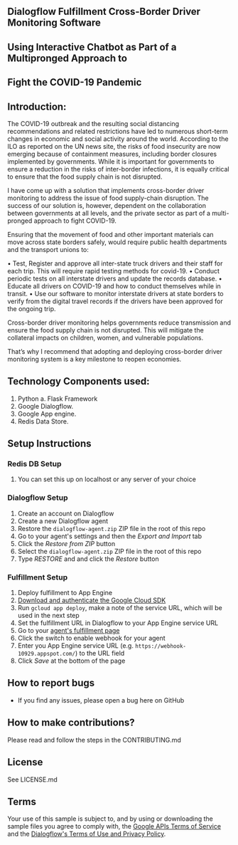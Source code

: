 ## Dialogflow Fulfillment Cross-Border Driver Monitoring Software 
## Using Interactive Chatbot as Part of a Multipronged Approach to 
## Fight the COVID-19 Pandemic

## Introduction: 
The COVID-19 outbreak and the resulting social distancing recommendations and related restrictions have led to numerous short-term changes in economic and social activity around the world. According to the ILO as reported on the UN news site, the risks of food insecurity are now emerging because of containment measures, including border closures implemented by governments. While it is important for governments to ensure a reduction in the risks of inter-border infections, it is equally critical to ensure that the food supply chain is not disrupted.

I have come up with a solution that implements cross-border driver monitoring to address the issue of food supply-chain disruption. The success of our solution is, however, dependent on the collaboration between governments at all levels, and the private sector as part of a multi-pronged approach to fight COVID-19. 

Ensuring that the movement of food and other important materials can move across state borders safely, would require public health departments and the transport unions to:

•	Test, Register and approve all inter-state truck drivers and their staff for each trip. This will require rapid testing methods for covid-19.
•	Conduct periodic tests on all interstate drivers and update the records database.
•	Educate all drivers on COVID-19 and how to conduct themselves while in transit.
•	Use our software to monitor interstate drivers at state borders to verify from the digital travel records if the drivers have been approved for the ongoing trip.

Cross-border driver monitoring helps governments reduce transmission and ensure the food supply chain is not disrupted. This will mitigate the collateral impacts on children, women, and vulnerable populations.

That’s why I recommend that adopting and deploying cross-border driver monitoring system is a key milestone to reopen economies.

## Technology Components used:
1.	Python
    a.	  Flask Framework
2.	Google Dialogflow.
3.	Google App engine.
4.	Redis Data Store.


## Setup Instructions

### Redis DB Setup
 1. You can set this up on localhost or any server of your choice

### Dialogflow Setup
 1. Create an account on Dialogflow
 1. Create a new Dialogflow agent
 1. Restore the `dialogflow-agent.zip` ZIP file in the root of this repo
   1. Go to your agent's settings and then the *Export and Import* tab
   1. Click the *Restore from ZIP* button
   1. Select the `dialogflow-agent.zip` ZIP file in the root of this repo
   1. Type *RESTORE* and and click the *Restore* button

### Fulfillment Setup
 1. Deploy fulfillment to App Engine
   1. [Download and authenticate the Google Cloud SDK](https://cloud.google.com/sdk/docs/quickstart-macos)
   1. Run `gcloud app deploy`, make a note of the service URL, which will be used in the next step
 1. Set the fulfillment URL in Dialogflow to your App Engine service URL
   1. Go to your [agent's fulfillment page](https://console.dialogflow.com/api-client/#/agent//fulfillment)
   1. Click the switch to enable webhook for your agent
   1. Enter you App Engine service URL (e.g. `https://webhook-10929.appspot.com/`) to the URL field
   1. Click *Save* at the bottom of the page

## How to report bugs
* If you find any issues, please open a bug here on GitHub

## How to make contributions?
Please read and follow the steps in the CONTRIBUTING.md

## License
See LICENSE.md

## Terms
Your use of this sample is subject to, and by using or downloading the sample files you agree to comply with, the [Google APIs Terms of Service](https://developers.google.com/terms/) and the [Dialogflow's Terms of Use and Privacy Policy](https://dialogflow.com/terms/).